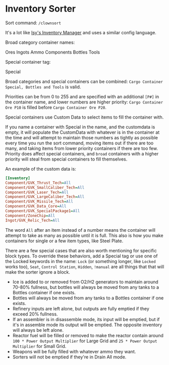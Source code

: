 # Inventory Sorter

Sort command: `/clownsort`

It's a lot like [Isy's Inventory Manager](https://steamcommunity.com/sharedfiles/filedetails/?id=1226261795) and uses a similar config language.

Broad category container names:

Ores
Ingots
Ammo
Components
Bottles
Tools

Special container tag:

Special

Broad categories and special containers can be combined: `Cargo Container Special, Bottles and Tools` is valid.

Priorities can be from 0 to 255 and are specified with an additional `[P#]` in the container name, and lower numbers are higher priority: `Cargo Container Ore P10` is filled before `Cargo Container Ore P20`.

Special containers use Custom Data to select items to fill the container with.

If you name a container with Special in the name, and the customdata is empty, it will populate the CustomData with whatever is in the container at the time and will attempt to maintain those numbers as tightly as possible every time you run the sort command, moving items out if there are too many, and taking items from lower priority containers if there are too few. Priority does affect special containers, and `broad` containers with a higher priority will steal from special containers to fill themselves.

An example of the custom data is:
```ini
[Inventory]
Component/GVK_Thrust_Tech=All
Component/GVK_SmallCaliber_Tech=All
Component/GVK_Laser_Tech=All
Component/GVK_LargeCaliber_Tech=All
Component/GVK_Missile_Tech=All
Component/GVK_Data_Core=All
Component/GVK_SpecialPackage1=All
Component/ZoneChip=All
Ingot/GVK_Relic_Tech=All
```

The word `All` after an item instead of a number means the container will attempt to take as many as possible until it is full. This also is how you make containers for single or a few item types, like Steel Plate.

There are a few special cases that are also worth mentioning for specific block types. To override these behaviors, add a Special tag or use one of the Locked keywords in the name: `Lock` (or something longer, like `Locked` works too), `Seat`, `Control Station`, `Hidden`, `!manual` are all things that that will make the sorter ignore a block.

* Ice is added to or removed from O2/H2 generators to maintain around 70-80% fullness, but bottles will always be moved from any tanks to a Bottles container if one exists.
* Bottles will always be moved from any tanks to a Bottles container if one exists.
* Refinery inputs are left alone, but outputs are fully emptied if they exceed 20% fullness.
* If an assembler is in disassemble mode, its input will be emptied, but if it's in assemble mode its output will be emptied. The opposite inventory will always be left alone.
* Reactor fuel will be filled or removed to make the reactor contain around `100 * Power Output Multiplier` for Large Grid and `25 * Power Output Multiplier` for Small Grid.
* Weapons will be fully filled with whatever ammo they want.
* Sorters will not be emptied if they're in Drain All mode.